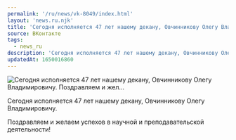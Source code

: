 ```yaml
---
permalink: '/ru/news/vk-8049/index.html'
layout: 'news.ru.njk'
title: 'Сегодня исполняется 47 лет нашему декану, Овчинникову Олегу Владимировичу.    Поздравляем и жел…'
source: ВКонтакте
tags:
  - news_ru
description: 'Сегодня исполняется 47 лет нашему декану, Овчинникову Олегу Владимировичу.    Поздравляем и жел…'
updatedAt: 1650016860
---
```

![Сегодня исполняется 47 лет нашему декану, Овчинникову Олегу Владимировичу.    Поздравляем и жел…](https://sun9-78.userapi.com/s/v1/ig2/mO7YXAy7_TjppnjOy52uIkzPjyBQca6rR-pwFfgLOwGdVFANYZYz5nMuzcWzTyMA33waWCACSrfidWykDftbu1yi.jpg?size=842x591&quality=96&type=album)

Сегодня исполняется 47 лет нашему декану, Овчинникову Олегу Владимировичу.

Поздравляем и желаем успехов в научной и преподавательской деятельности!
